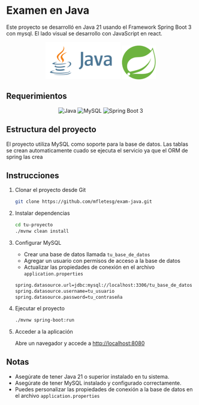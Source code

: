 # Examen en Java
Este proyecto se desarrolló en Java 21 usando el Framework Spring Boot 3 con mysql. El lado visual se desarrollo con JavaScript en react.

<div style="text-align: center;">
    <img src="./img/java-logo.svg" alt="java-logo" width="200" height="100">
    <img src="./img/Spring-Boot.svg" alt="spring-logo" width="90" height="90">
</div>

## Requerimientos
<div style="text-align: center;">


<img src="https://img.shields.io/badge/Java-007396?style=flat-square&logo=Java&logoColor=white" alt="Java">
  <img src="https://img.shields.io/badge/MySQL-4479A1?style=flat-square&logo=MySQL&logoColor=white" alt="MySQL">
<img src="https://img.shields.io/badge/Spring%20Boot%203-6DB33F?style=flat-square&logo=spring&logoColor=white" alt="Spring Boot 3">
</div>


## Estructura del proyecto
El proyecto utiliza MySQL como soporte para la base de datos. Las tablas se crean automaticamente cuado se ejecuta el servicio ya que el ORM de spring las crea

## Instrucciones

1. Clonar el proyecto desde Git

    ```bash
    git clone https://github.com/mfletesg/exam-java.git
    ```

2. Instalar dependencias

    ```bash
    cd tu-proyecto
    ./mvnw clean install
    ```

3. Configurar MySQL

    - Crear una base de datos llamada `tu_base_de_datos`
    - Agregar un usuario con permisos de acceso a la base de datos
    - Actualizar las propiedades de conexión en el archivo `application.properties`

    ```properties
    spring.datasource.url=jdbc:mysql://localhost:3306/tu_base_de_datos
    spring.datasource.username=tu_usuario
    spring.datasource.password=tu_contraseña
    ```

4. Ejecutar el proyecto

    ```bash
    ./mvnw spring-boot:run
    ```

5. Acceder a la aplicación

    Abre un navegador y accede a [http://localhost:8080](http://localhost:8080)

## Notas

- Asegúrate de tener Java 21 o superior instalado en tu sistema.
- Asegúrate de tener MySQL instalado y configurado correctamente.
- Puedes personalizar las propiedades de conexión a la base de datos en el archivo `application.properties`